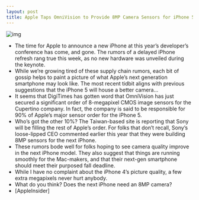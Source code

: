 ```yaml
---
layout: post
title: Apple Taps OmniVision to Provide 8MP Camera Sensors for iPhone 5
---
```

![img](http://media.idownloadblog.com/wp-content/uploads/2011/04/White-iPhone-4-camera-closeup-e1307566417455.jpeg)
* The time for Apple to announce a new iPhone at this year’s developer’s conference has come, and gone. The rumors of a delayed iPhone refresh rang true this week, as no new hardware was unveiled during the keynote.
* While we’re growing tired of these supply chain rumors, each bit of gossip helps to paint a picture of what Apple’s next generation smartphone may look like. The most recent tidbit aligns with previous suggestions that the iPhone 5 will house a better camera…
* It seems that DigiTimes has gotten word that OmniVision has just secured a significant order of 8-megapixel CMOS image sensors for the Cupertino company. In fact, the company is said to be responsible for 90% of Apple’s major sensor order for the iPhone 5.
* Who’s got the other 10%? The Taiwan-based site is reporting that Sony will be filling the rest of Apple’s order. For folks that don’t recall, Sony’s loose-lipped CEO commented earlier this year that they were building 8MP sensors for the next iPhone.
* These rumors bode well for folks hoping to see camera quality improve in the next iPhone model. They also suggest that things are running smoothly for the Mac-makers, and that their next-gen smartphone should meet their purposed fall deadline.
* While I have no complaint about the iPhone 4’s picture quality, a few extra megapixels never hurt anybody.
* What do you think? Does the next iPhone need an 8MP camera?
* [AppleInsider]

